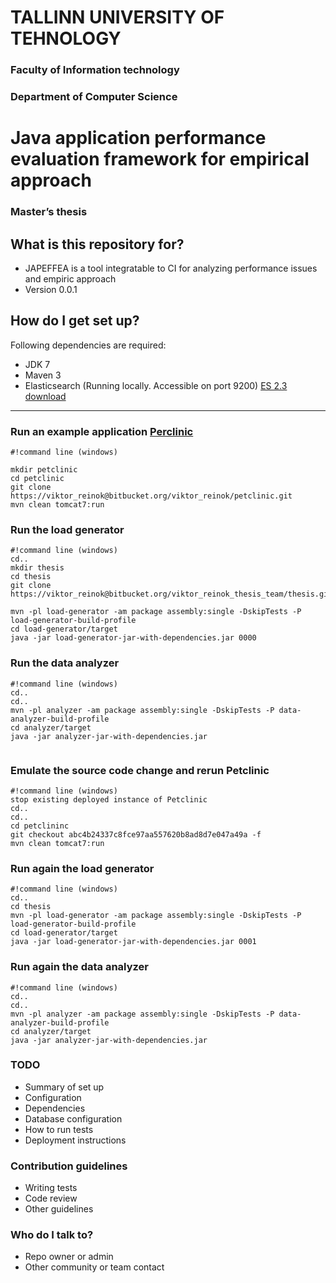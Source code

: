# TALLINN UNIVERSITY OF TEHNOLOGY #
### Faculty of Information technology ###
### Department of Computer Science ###



# Java application performance evaluation framework for empirical approach #
### Master’s thesis ###


 
## What is this repository for? ##

* JAPEFFEA is a tool integratable to CI for analyzing performance issues and empiric approach
* Version 0.0.1


## How do I get set up? ##

Following dependencies are required:

* JDK 7
* Maven 3
* Elasticsearch (Running locally. Accessible on port 9200) [ES 2.3 download](https://www.elastic.co/downloads/past-releases/elasticsearch-2-3-0)

--------------------

### Run an example application [Perclinic ](https://bitbucket.org/viktor_reinok/petclinic) ###
```
#!command line (windows)

mkdir petclinic
cd petclinic
git clone https://viktor_reinok@bitbucket.org/viktor_reinok/petclinic.git
mvn clean tomcat7:run 
```

### Run the load generator ###
```
#!command line (windows)
cd..
mkdir thesis
cd thesis
git clone https://viktor_reinok@bitbucket.org/viktor_reinok_thesis_team/thesis.git

mvn -pl load-generator -am package assembly:single -DskipTests -P load-generator-build-profile
cd load-generator/target
java -jar load-generator-jar-with-dependencies.jar 0000

```

### Run the data analyzer ###
```
#!command line (windows)
cd..
cd..
mvn -pl analyzer -am package assembly:single -DskipTests -P data-analyzer-build-profile
cd analyzer/target
java -jar analyzer-jar-with-dependencies.jar
 
```

### Emulate the source code change and rerun Petclinic ###
```
#!command line (windows)
stop existing deployed instance of Petclinic
cd..
cd..
cd petclininc
git checkout abc4b24337c8fce97aa557620b8ad8d7e047a49a -f
mvn clean tomcat7:run
```

### Run again the load generator ###
```
#!command line (windows)
cd..
cd thesis
mvn -pl load-generator -am package assembly:single -DskipTests -P load-generator-build-profile
cd load-generator/target
java -jar load-generator-jar-with-dependencies.jar 0001

```

### Run again the data analyzer ###
```
#!command line (windows)
cd..
cd..
mvn -pl analyzer -am package assembly:single -DskipTests -P data-analyzer-build-profile
cd analyzer/target
java -jar analyzer-jar-with-dependencies.jar
```





### TODO ###

* Summary of set up
* Configuration
* Dependencies
* Database configuration
* How to run tests
* Deployment instructions

### Contribution guidelines ###

* Writing tests
* Code review
* Other guidelines

### Who do I talk to? ###

* Repo owner or admin
* Other community or team contact